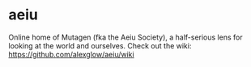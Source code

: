 aeiu
====

Online home of Mutagen (fka the Aeiu Society), a half-serious lens for looking at the world and ourselves.
Check out the wiki: https://github.com/alexglow/aeiu/wiki
